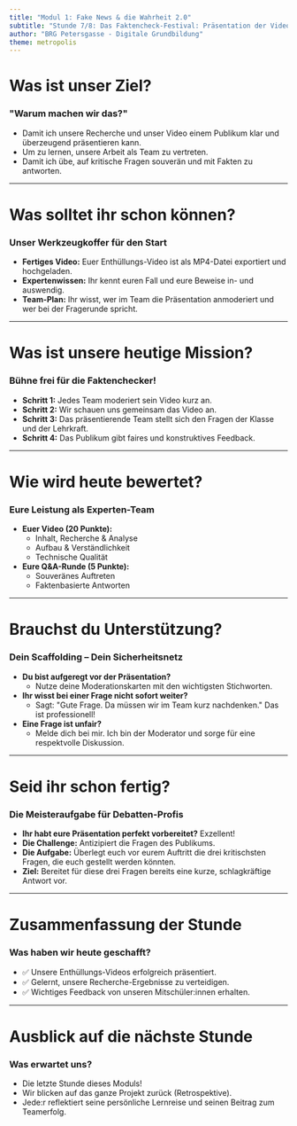 ```yaml
---
title: "Modul 1: Fake News & die Wahrheit 2.0"
subtitle: "Stunde 7/8: Das Faktencheck-Festival: Präsentation der Videos"
author: "BRG Petersgasse - Digitale Grundbildung"
theme: metropolis
---
```


# Was ist unser Ziel?

### "Warum machen wir das?"

-   Damit ich unsere Recherche und unser Video einem Publikum klar und überzeugend präsentieren kann.
-   Um zu lernen, unsere Arbeit als Team zu vertreten.
-   Damit ich übe, auf kritische Fragen souverän und mit Fakten zu antworten.

---

# Was solltet ihr schon können?

### Unser Werkzeugkoffer für den Start

-   **Fertiges Video:** Euer Enthüllungs-Video ist als MP4-Datei exportiert und hochgeladen.
-   **Expertenwissen:** Ihr kennt euren Fall und eure Beweise in- und auswendig.
-   **Team-Plan:** Ihr wisst, wer im Team die Präsentation anmoderiert und wer bei der Fragerunde spricht.

---

# Was ist unsere heutige Mission?

### Bühne frei für die Faktenchecker!

-   **Schritt 1:** Jedes Team moderiert sein Video kurz an.
-   **Schritt 2:** Wir schauen uns gemeinsam das Video an.
-   **Schritt 3:** Das präsentierende Team stellt sich den Fragen der Klasse und der Lehrkraft.
-   **Schritt 4:** Das Publikum gibt faires und konstruktives Feedback.

---

# Wie wird heute bewertet?

### Eure Leistung als Experten-Team

-   **Euer Video (20 Punkte):**
    -   Inhalt, Recherche & Analyse
    -   Aufbau & Verständlichkeit
    -   Technische Qualität
-   **Eure Q&A-Runde (5 Punkte):**
    -   Souveränes Auftreten
    -   Faktenbasierte Antworten

---

# Brauchst du Unterstützung?

### Dein Scaffolding – Dein Sicherheitsnetz

-   **Du bist aufgeregt vor der Präsentation?**
    -   Nutze deine Moderationskarten mit den wichtigsten Stichworten.
-   **Ihr wisst bei einer Frage nicht sofort weiter?**
    -   Sagt: "Gute Frage. Da müssen wir im Team kurz nachdenken." Das ist professionell!
-   **Eine Frage ist unfair?**
    -   Melde dich bei mir. Ich bin der Moderator und sorge für eine respektvolle Diskussion.

---

# Seid ihr schon fertig?

### Die Meisteraufgabe für Debatten-Profis

-   **Ihr habt eure Präsentation perfekt vorbereitet?** Exzellent!
-   **Die Challenge:** Antizipiert die Fragen des Publikums.
-   **Die Aufgabe:** Überlegt euch vor eurem Auftritt die drei kritischsten Fragen, die euch gestellt werden könnten.
-   **Ziel:** Bereitet für diese drei Fragen bereits eine kurze, schlagkräftige Antwort vor.

---

# Zusammenfassung der Stunde

### Was haben wir heute geschafft?

-   ✅ Unsere Enthüllungs-Videos erfolgreich präsentiert.
-   ✅ Gelernt, unsere Recherche-Ergebnisse zu verteidigen.
-   ✅ Wichtiges Feedback von unseren Mitschüler:innen erhalten.

---

# Ausblick auf die nächste Stunde

### Was erwartet uns?

-   Die letzte Stunde dieses Moduls!
-   Wir blicken auf das ganze Projekt zurück (Retrospektive).
-   Jede:r reflektiert seine persönliche Lernreise und seinen Beitrag zum Teamerfolg.

